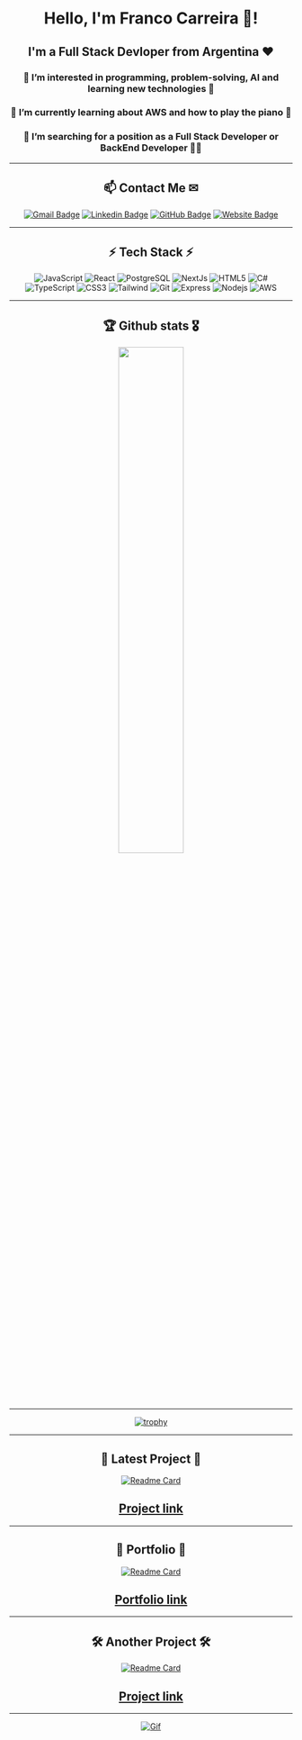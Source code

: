 <div align="center">
  
  <h1> Hello, I'm Franco Carreira 👋! </h1>
  
  <h2> I'm a Full Stack Devloper from Argentina ❤ </h2>
  
  <h3> 👀 I’m interested in programming, problem-solving, AI and learning new technologies 🔬 </h3>
  
  <h3> 🌱 I’m currently learning about AWS and how to play the piano 🎹 </h3>
  
  <h3> 💞️ I’m searching for a position as a Full Stack Developer or BackEnd Developer 👨‍💻 </h3> 
  
</div>

<hr>

<div align="center">

  ## 📫 Contact Me ✉
</div>

<div align="center">
  
  [![Gmail Badge](https://img.shields.io/badge/-carreirafranco@gmail.com-c14438?style=for-the-badge&logo=Gmail&logoColor=white&link=mailto:carreirafranco@gmail.com)](mailto:carreirafranco@gmail.com)
  [![Linkedin Badge](https://img.shields.io/badge/-francocarreira-blue?style=for-the-badge&logo=Linkedin&logoColor=white&link=https://www.linkedin.com/in/franco-carreira-243b6523b)](https://www.linkedin.com/in/franco-carreira-243b6523b)
  [![GitHub Badge](https://img.shields.io/badge/-GitHub-181717?style=for-the-badge&logo=github&logoColor=white&link=https://github.com/LFranCarreira)](https://github.com/LFranCarreira)
  [![Website Badge](https://img.shields.io/badge/Portfolio-000000?style=for-the-badge&logo=About.me&logoColor=white)](https://lfrancarreiraportfolio.vercel.app/)
</div>
<hr>
<div align="center">
  
## ⚡ Tech Stack ⚡
</div>

<div align="center">

  ![JavaScript](https://img.shields.io/badge/-JavaScript-808080?style=for-the-badge&logo=javascript)
  ![React](https://img.shields.io/badge/React-20232A?style=for-the-badge&logo=react&logoColor=61DAFB)
  ![PostgreSQL](https://img.shields.io/badge/PostgreSQL-316192?style=for-the-badge&logo=postgresql&logoColor=white)
  ![NextJs](https://img.shields.io/badge/next.js-000000?style=for-the-badge&logo=nextdotjs&logoColor=white)
  ![HTML5](https://img.shields.io/badge/-HTML5-E34F26?style=for-the-badge&logo=html5&logoColor=white)
  ![C#](https://img.shields.io/badge/C%23-239120?style=for-the-badge&logo=c-sharp&logoColor=white)
  ![TypeScript](https://img.shields.io/badge/TypeScript-007ACC?style=for-the-badge&logo=typescript&logoColor=white)
  ![CSS3](https://img.shields.io/badge/-CSS3-1572B6?style=for-the-badge&logo=css3)
  ![Tailwind](https://img.shields.io/badge/Tailwind_CSS-38B2AC?style=for-the-badge&logo=tailwind-css&logoColor=white)
  ![Git](https://img.shields.io/badge/-Git-black?style=for-the-badge&logo=git)
  ![Express](https://img.shields.io/badge/Express.js-000000?style=for-the-badge&logo=express&logoColor=white)
  ![Nodejs](https://img.shields.io/badge/-Nodejs-black?style=for-the-badge&logo=Node.js)
  ![AWS](https://img.shields.io/badge/Amazon_AWS-FF9900?style=for-the-badge&logo=amazonaws&logoColor=white)
  
</div>

<hr>

<div align="center">

  ## 🏆 Github stats 🎖

  <img  src="https://github-readme-streak-stats.herokuapp.com/?user=LFranCarreira&theme=dark" width="48%" >
  
  <hr>
  
  [![trophy](https://github-profile-trophy.vercel.app/?username=lfrancarreira&theme=gruvbox&no-frame=true&rank=SSS,SS,S,AAA,AA,A&row=2&column=3&margin-w=15)](https://github.com/lfrancarreira/github-profile-trophy)
  
</div>

<hr>

<div align="center">

  ## 💾 Latest Project 💾
  
  [![Readme Card](https://github-readme-stats.vercel.app/api/pin/?username=cyor10&repo=PF-HyperEvent)](https://github.com/cyor10/PF-HyperEvent)

  <h2>
    <a href="https://hyperevent-fe.vercel.app/" target="_blank" rel="noopener">Project link</a>
  </h2>
  
</div>

<hr>

<div align="center">
  
  ## 💼 Portfolio 💼
  
  [![Readme Card](https://github-readme-stats.vercel.app/api/pin/?username=lfrancarreira&repo=portfolio)](https://github.com/lfrancarreira/portfolio)
  
  <h2>
    <a href="https://lfrancarreiraportfolio.vercel.app/" target="_blank" rel="noopener">
        Portfolio link
    </a>
      
  </h2>

</div>

<hr>

<div align="center">
  
  ## 🛠 Another Project 🛠

   [![Readme Card](https://github-readme-stats.vercel.app/api/pin/?username=lfrancarreira&repo=calculator)](https://github.com/lfrancarreira/calculator)

  <h2>
    <a href="https://lfrancarreira-calculator.vercel.app/" target="_blank" rel="noopener">Project link</a>
  </h2>
  
</div>

<hr>

<div align="center">
  
  [![Gif](https://www.lambdatest.com/resources/images/news24.gif)](https://lfrancarreiraportfolio.vercel.app)
  
</div>
